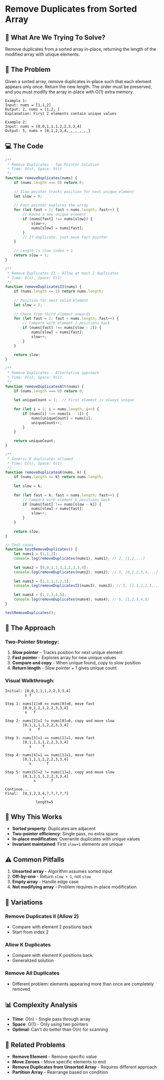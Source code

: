 # Remove Duplicates from Sorted Array

## 🎯 What Are We Trying To Solve?

Remove duplicates from a sorted array in-place, returning the length of the modified array with unique elements.

## 📝 The Problem

Given a sorted array, remove duplicates in-place such that each element appears only once. Return the new length. The order must be preserved, and you must modify the array in-place with O(1) extra memory.

```
Example 1:
Input: nums = [1,1,2]
Output: 2, nums = [1,2,_]
Explanation: First 2 elements contain unique values

Example 2:
Input: nums = [0,0,1,1,1,2,2,3,3,4]
Output: 5, nums = [0,1,2,3,4,_,_,_,_,_]
```

## 💻 The Code

```javascript
/**
 * Remove Duplicates - Two Pointer Solution
 * Time: O(n), Space: O(1)
 */
function removeDuplicates(nums) {
    if (nums.length === 0) return 0;
    
    // Slow pointer tracks position for next unique element
    let slow = 0;
    
    // Fast pointer explores the array
    for (let fast = 1; fast < nums.length; fast++) {
        // Found a new unique element
        if (nums[fast] !== nums[slow]) {
            slow++;
            nums[slow] = nums[fast];
        }
        // If duplicate, just move fast pointer
    }
    
    // Length is slow index + 1
    return slow + 1;
}

/**
 * Remove Duplicates II - Allow at most 2 duplicates
 * Time: O(n), Space: O(1)
 */
function removeDuplicatesII(nums) {
    if (nums.length <= 2) return nums.length;
    
    // Position for next valid element
    let slow = 2;
    
    // Check from third element onwards
    for (let fast = 2; fast < nums.length; fast++) {
        // Compare with element 2 positions back
        if (nums[fast] !== nums[slow - 2]) {
            nums[slow] = nums[fast];
            slow++;
        }
    }
    
    return slow;
}

/**
 * Remove Duplicates - Alternative approach
 * Time: O(n), Space: O(1)
 */
function removeDuplicatesAlt(nums) {
    if (nums.length === 0) return 0;
    
    let uniqueCount = 1;  // First element is always unique
    
    for (let i = 1; i < nums.length; i++) {
        if (nums[i] !== nums[i - 1]) {
            nums[uniqueCount] = nums[i];
            uniqueCount++;
        }
    }
    
    return uniqueCount;
}

/**
 * Generic K duplicates allowed
 * Time: O(n), Space: O(1)
 */
function removeDuplicatesK(nums, k) {
    if (nums.length <= k) return nums.length;
    
    let slow = k;
    
    for (let fast = k; fast < nums.length; fast++) {
        // Compare with element k positions back
        if (nums[fast] !== nums[slow - k]) {
            nums[slow] = nums[fast];
            slow++;
        }
    }
    
    return slow;
}

// Test cases
function testRemoveDuplicates() {
    let nums1 = [1,1,2];
    console.log(removeDuplicates(nums1), nums1); // 2, [1,2,...]
    
    let nums2 = [0,0,1,1,1,2,2,3,3,4];
    console.log(removeDuplicates(nums2), nums2); // 5, [0,1,2,3,4,...]
    
    let nums3 = [1,1,1,2,2,3];
    console.log(removeDuplicatesII(nums3), nums3); // 5, [1,1,2,2,3,...]
    
    let nums4 = [1,2,3,4,5];
    console.log(removeDuplicates(nums4), nums4); // 5, [1,2,3,4,5]
}

testRemoveDuplicates();
```

## 🎨 The Approach

### Two-Pointer Strategy:
1. **Slow pointer** - Tracks position for next unique element
2. **Fast pointer** - Explores array for new unique values
3. **Compare and copy** - When unique found, copy to slow position
4. **Return length** - Slow pointer + 1 gives unique count

### Visual Walkthrough:
```
Initial: [0,0,1,1,1,2,2,3,3,4]
         s f
         
Step 1: nums[1]=0 == nums[0]=0, move fast
        [0,0,1,1,1,2,2,3,3,4]
         s   f
         
Step 2: nums[2]=1 != nums[0]=0, copy and move slow
        [0,1,1,1,1,2,2,3,3,4]
           s   f
           
Step 3: nums[3]=1 == nums[1]=1, move fast
        [0,1,1,1,1,2,2,3,3,4]
           s     f
           
Step 4: nums[4]=1 == nums[1]=1, move fast
        [0,1,1,1,1,2,2,3,3,4]
           s       f
           
Step 5: nums[5]=2 != nums[1]=1, copy and move slow
        [0,1,2,1,1,2,2,3,3,4]
             s       f

Continue...
Final:  [0,1,2,3,4,?,?,?,?,?]
                 ↑
              length=5
```

## 🤔 Why This Works

- **Sorted property**: Duplicates are adjacent
- **Two-pointer efficiency**: Single pass, no extra space
- **In-place modification**: Overwrite duplicates with unique values
- **Invariant maintained**: First `slow+1` elements are unique

## ⚠️ Common Pitfalls

1. **Unsorted array** - Algorithm assumes sorted input
2. **Off-by-one** - Return `slow + 1`, not `slow`
3. **Empty array** - Handle edge case
4. **Not modifying array** - Problem requires in-place modification

## 🎯 Variations

### Remove Duplicates II (Allow 2)
- Compare with element 2 positions back
- Start from index 2

### Allow K Duplicates
- Compare with element K positions back
- Generalized solution

### Remove All Duplicates
- Different problem: elements appearing more than once are completely removed

## 📊 Complexity Analysis

- **Time**: O(n) - Single pass through array
- **Space**: O(1) - Only using two pointers
- **Optimal**: Can't do better than O(n) for scanning

## 🔄 Related Problems

- **Remove Element** - Remove specific value
- **Move Zeroes** - Move specific elements to end
- **Remove Duplicates from Unsorted Array** - Requires different approach
- **Partition Array** - Rearrange based on condition
